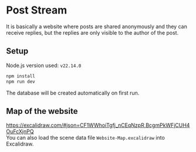 # Post Stream
It is basically a website where posts are shared anonymously and they can receive replies,
but the replies are only visible to the author of the post. 

## Setup
Node.js version used: `v22.14.0`

```bash
npm install
npm run dev
```
The database will be created automatically on first run.

## Map of the website
https://excalidraw.com/#json=CF1WWhoiTgfj_nCEqNzpR,BcgmPkWFjCUH4OuFcXjnPQ  
You can also load the scene data file `Website-Map.excalidraw` into Excalidraw.
